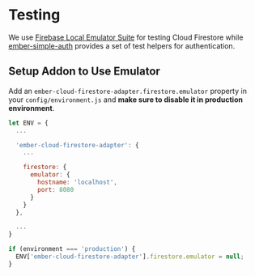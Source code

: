 # Testing

We use [Firebase Local Emulator Suite](https://firebase.google.com/docs/emulator-suite) for testing Cloud Firestore while [ember-simple-auth](https://github.com/simplabs/ember-simple-auth#testing) provides a set of test helpers for authentication.

## Setup Addon to Use Emulator

Add an `ember-cloud-firestore-adapter.firestore.emulator` property in your `config/environment.js` and **make sure to disable it in production environment**.

```javascript
let ENV = {
  ...

  'ember-cloud-firestore-adapter': {
    ...

    firestore: {
      emulator: {
        hostname: 'localhost',
        port: 8080
      }
    }
  },

  ...
}

if (environment === 'production') {
  ENV['ember-cloud-firestore-adapter'].firestore.emulator = null;
}
```
